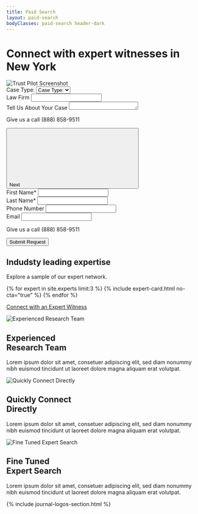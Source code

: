 ```yaml
---
title: Paid Search
layout: paid-search
bodyClasses: paid-search header-dark
---
```


<div class="page-header angled parallax-image-container -blue-dark">
  <div class="overflow-wrap">
    <div class="header-background parallax-image" style="background-image:url('/dist/images/paid-search-banner.jpg');"></div>
    <div class="site-wrapper grid">
      <div class="header-text">
        <div class="-inner">
          <h1 class="title">Connect with expert witnesses in New York</h1>
          <div class="trust-pilot-module">
              <img src="/dist/images/trustpilot-paid-search-screenshot.jpg" alt="Trust Pilot Screenshot">
          </div>
          <form action="#" id="expert-connect-form" class="multi-step">
            <div class="form-step">
              <div class="input-wrap select-wrap">
                <label for="caseType">Case Type:</label>
                <select name="caseType" id="caseType">
                  <option value="null">Case Type:</option>
                  <option value="one">One</option>
                  <option value="two">Two</option>
                  <option value="three">Three</option>
                </select>
              </div>
              <div class="input-wrap">
                <label for="lawFirm">Law Firm</label>
                <input id="lawFirm" name="lawFirm" type="text">
              </div>
              <div class="input-wrap">
                <label for="message">Tell Us About Your Case</label>
                <textarea id="message" rows="1"></textarea>
              </div>
              <p class="form-para">Give us a call (888) 858-9511</p>
              <div class="form-cta">
                <button class="form-next button -teal">Next <svg class="button-icon -right icon-arrow-right" aria-hidden="true" role="presentation"><use xlink:href="#icon-arrow-right"/></svg></button>
              </div>
            </div>
            <div class="form-step">
              <div class="input-wrap">
                <label for="name-first">First Name*</label>
                <input id="name-first" type="text" required>
              </div>
              <div class="input-wrap">
                <label for="name-last">Last Name*</label>
                <input id="name-last" type="text" required>
              </div>
              <div class="input-wrap">
                <label for="number">Phone Number</label>
                <input id="number" type="tel">
              </div>
              <div class="input-wrap">
                <label for="email">Email</label>
                <input id="email" type="email">
              </div>
              <p class="form-para">Give us a call (888) 858-9511</p>
              <div class="form-cta">
                <button class="submit button -teal" type="submit">Submit Request</button>
              </div>
            </div>
          </form>
        </div>
      </div>
    </div>
  </div>
</div>

<div class="section witnesses-section padded-bottom">
  <div class="site-wrapper">
    <div class="section-content">    
        <h2 class="section-title">Indudsty leading expertise</h2>
        <p>Explore a sample of our expert network.</p>
    </div>
    <div class="card-grid">
      {% for expert in site.experts limit:3 %}
        {% include expert-card.html no-cta="true" %}
      {% endfor %}
    </div>
    <p class="section-cta">
        <a href="#" class="button">Connect with an Expert Witness</a>  
    </p>
  </div>
</div>

<div class="section">
    <div class="site-wrapper">
        <div class="section-content">
            <div class="module-item-showcase">
                <div class="item col-md-1-2 col-lg-1-3">
                    <div class="-inner">                    
                        <div class="item-image">
                            <img src="/dist/images/experienced-research-team.svg" alt="Experienced Research Team">
                        </div>
                        <h2 class="item-title">Experienced<br> Research Team</h2>
                        <p class="item-text">Lorem ipsum dolor sit amet, consetuer adipiscing elit, sed diam nonummy nibh euismod tincidunt ut laoreet dolore magna aliquam erat volutpat.</p>
                    </div>
                </div>
                <div class="item col-md-1-2 col-lg-1-3">
                    <div class="-inner">                    
                        <div class="item-image">
                            <img src="/dist/images/quickly-connect-directly.svg" alt="Quickly Connect Directly">
                        </div>
                        <h2 class="item-title">Quickly Connect<br> Directly</h2>
                        <p class="item-text">Lorem ipsum dolor sit amet, consetuer adipiscing elit, sed diam nonummy nibh euismod tincidunt ut laoreet dolore magna aliquam erat volutpat.</p>
                    </div>
                </div>
                <div class="item col-md-1-2 col-lg-1-3">
                    <div class="-inner">                    
                        <div class="item-image">
                            <img src="/dist/images/fine-tuned-expert-search.svg" alt="Fine Tuned Expert Search">
                        </div>
                        <h2 class="item-title">Fine Tuned<br> Expert Search</h2>
                        <p class="item-text">Lorem ipsum dolor sit amet, consetuer adipiscing elit, sed diam nonummy nibh euismod tincidunt ut laoreet dolore magna aliquam erat volutpat.</p>
                    </div>
                </div>
            </div>
        </div>
    </div>
</div>

{% include journal-logos-section.html %}